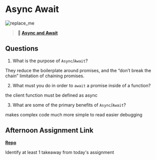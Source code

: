 # Async Await

![replace_me](https://codeworks.blob.core.windows.net/public/assets/img/illustrations/placeholder.svg)

> **📖 [Async and Await](https://codeworksacademy.com/fs-student-guide/resources/wk4/03-Async-Await)**

## Questions

1. What is the purpose of `Async`/`Await`?

They reduce the boilerplate around promises, and the “don’t break the chain” limitation of chaining promises.

2. What must you do in order to  `await` a promise inside of a function?

the client function must be defined as async

3. What are some of the primary benefits of `Async`/`Await`?

makes complex code much more simple to read
easier debugging

## Afternoon Assignment Link

**[Repo](https://github.com/zburkard/<ASSIGNMENT_REPO>)**

Identify at least 1 takeaway from today's assignment
